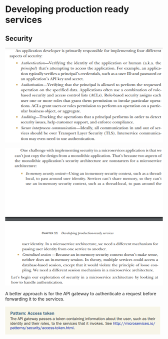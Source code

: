 # Developing production ready services

## Security

![img_176.png](img_176.png)

![img_177.png](img_177.png)

A better approach is for the API gateway to authenticate a request before forwarding it to the services. 

![img_178.png](img_178.png)
